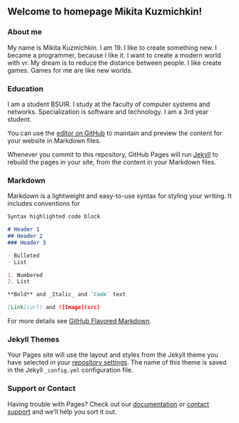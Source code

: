 ## Welcome to homepage Mikita Kuzmichkin!

### About me
  My name is Mikita Kuzmichkin. I am 19. I like to create something new. 
I became a programmer, because I like it. I want to create a modern world with vr.
My dream is to reduce the distance between people. I like create games. 
Games for me are like new worlds.

### Education
I am a student BSUIR. I study at the faculty of computer systems and networks.
Specialization is software and technology. I am a 3rd year student.

You can use the [editor on GitHub](https://github.com/mikilanjlo/mikilanjlo.github.io/edit/master/index.md) to maintain and preview the content for your website in Markdown files.

Whenever you commit to this repository, GitHub Pages will run [Jekyll](https://jekyllrb.com/) to rebuild the pages in your site, from the content in your Markdown files.

### Markdown

Markdown is a lightweight and easy-to-use syntax for styling your writing. It includes conventions for

```markdown
Syntax highlighted code block

# Header 1
## Header 2
### Header 3

- Bulleted
- List

1. Numbered
2. List

**Bold** and _Italic_ and `Code` text

[Link](url) and ![Image](src)
```

For more details see [GitHub Flavored Markdown](https://guides.github.com/features/mastering-markdown/).

### Jekyll Themes

Your Pages site will use the layout and styles from the Jekyll theme you have selected in your [repository settings](https://github.com/mikilanjlo/mikilanjlo.github.io/settings). The name of this theme is saved in the Jekyll `_config.yml` configuration file.

### Support or Contact

Having trouble with Pages? Check out our [documentation](https://help.github.com/categories/github-pages-basics/) or [contact support](https://github.com/contact) and we’ll help you sort it out.
